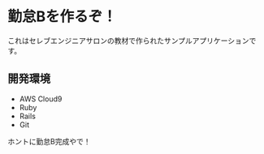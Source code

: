 # 勤怠Bを作るぞ！

これはセレブエンジニアサロンの教材で作られたサンプルアプリケーションです。

## 開発環境

* AWS Cloud9
* Ruby
* Rails
* Git

ホントに勤怠B完成やで！